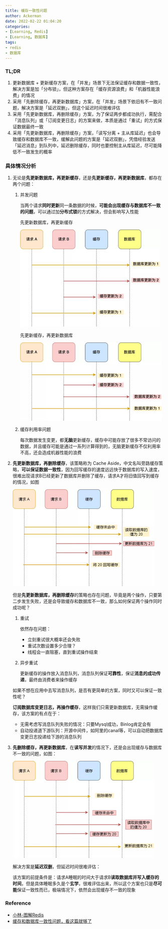 ```yaml
---
title: 缓存一致性问题
author: Ackerman
date: 2022-02-22 01:04:20
categories:
- [Learning, Redis]
- [Learning, 数据库]
tags:
- redis
- 数据库
---
```


### TL;DR

1. 更新数据库 + 更新缓存方案，在「并发」场景下无法保证缓存和数据一致性，解决方案是加「分布锁」，但这种方案存在「缓存资源浪费」和「机器性能浪费」的情况
1. 采用「先删除缓存，再更新数据库」方案，在「并发」场景下依旧有不一致问题，解决方案是「延迟双删」，但这个延迟时间很难评估
1. 采用「先更新数据库，再删除缓存」方案，为了保证两步都成功执行，需配合「消息队列」或「订阅变更日志」的方案来做，本质是通过「重试」的方式保证数据最终一致
1. 采用「先更新数据库，再删除缓存」方案，「读写分离 + 主从库延迟」也会导致缓存和数据库不一致，缓解此问题的方案是「延迟双删」，凭借经验发送「延迟消息」到队列中，延迟删除缓存，同时也要控制主从库延迟，尽可能降低不一致发生的概率

<!-- more -->

### 具体情况分析

1. 无论是**先更新数据库，再更新缓存**，还是**先更新缓存，再更新数据库**，都存在两个问题：

   1. 并发问题

      当两个请求**同时更新**同一条数据的时候，**可能会出现缓存与数据库不一致的问题**，可以通过加**分布式锁**的方式解决，但会影响写入性能

      

      先更新数据库，再更新缓存

      <img src="缓存一致性问题/640.webp" alt="图片" style="zoom:50%;" />

      先更新缓存，再更新数据库

      <img src="缓存一致性问题/640-16454544913667.webp" alt="图片" style="zoom:50%;" />

   2. 缓存利用率问题

      每次数据发生变更，都**无脑**更新缓存，缓存中可能存放了很多不常访问的数据，并且缓存可能是通过一系列计算得到的，无脑更新缓存不仅利用率不高，还会造成机器性能的浪费

   

2. **先更新数据库，再删除缓存**，该策略称为 Cache Aside，中文名叫旁路缓存策略，**可以保证数据一致性**，因为回写缓存的速度远远快于数据库的写入速度，很难出现请求B已经更新了数据库并删除了缓存，请求A才将旧值回写到缓存的情况，如图

   <img src="缓存一致性问题/640-164545638104313.webp" alt="图片" style="zoom:50%;" />

   

   但是**先更新数据库，再删除缓存**的策略也存在问题，毕竟是两个操作，只要第二步发生失败，还是会导致缓存和数据库不一致，那么如何保证两个操作同时成功呢？

   1. 重试

      依然存在问题：

      - 立刻重试很大概率还会失败
      - 重试次数设置多少合理？
      - 线程会一直阻塞，直到重试操作结束

   2. 异步重试

      更新缓存的操作放入消息队列，消息队列保证**可靠性**，保证**消息的成功传递**，最终由消费者来操作缓存

   

   如果不想在应用中去写消息队列，是否有更简单的方案，同时又可以保证一致性呢？

   **订阅数据库变更日志，再操作缓存**，这样我们只需更新数据库，无需操作缓存，该方案的有点在于：

   - 无需考虑写消息队列失败的情况：只要Mysql成功，Binlog肯定会有
   - 自动投递道下游队列：开源中间件，如阿里的canal等，可以自动把数据库变更日志投递给下游的消息队列

   

3. **先删除缓存，再更新数据库**，在**读写并发**的情况下，还是会出现缓存与数据库不一致的问题，如图：

   <img src="缓存一致性问题/640-164545607982311.webp" alt="图片" style="zoom:50%;" />

   解决方案是**延迟双删**，但延迟时间很难评估：

   该方案的前提条件是：请求A睡眠的时间大于请求B**读取数据库并写入缓存的时间**，但是具体睡眠多久是个**玄学**，很难评估出来，所以这个方案也只是**尽可能**保证一致性而已，极端情况下，依然会出现缓存不一致的现象

   

### Reference

- [小林-图解Redis](https://mp.weixin.qq.com/s/kZJcGkOMYqLzUsmbGTruYA)
- [缓存和数据库一致性问题，看这篇就够了](http://kaito-kidd.com/2021/09/08/how-to-keep-cache-and-consistency-of-db/)


